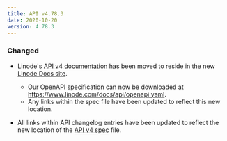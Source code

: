 ```yaml
---
title: API v4.78.3
date: 2020-10-20
version: 4.78.3
---
```


### Changed

- Linode's [API v4 documentation](/docs/api/) has been moved to reside in the new [Linode Docs site](http://www.linode.com/docs).

  - Our OpenAPI specification can now be downloaded at https://www.linode.com/docs/api/openapi.yaml.
  - Any links within the spec file have been updated to reflect this new location.

- All links within API changelog entries have been updated to reflect the new location of the [API v4 spec](/docs/api/) file.
